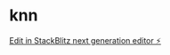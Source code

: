 # knn

[Edit in StackBlitz next generation editor ⚡️](https://stackblitz.com/~/github.com/qcgm1978/knn)